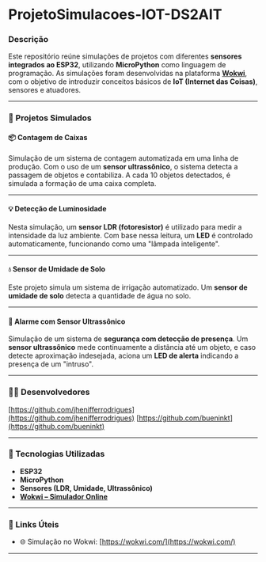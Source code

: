 ﻿# ProjetoSimulacoes-IOT-DS2AIT
###  Descrição

Este repositório reúne simulações de projetos com diferentes **sensores integrados ao ESP32**, utilizando **MicroPython** como linguagem de programação. As simulações foram desenvolvidas na plataforma [**Wokwi**](https://wokwi.com/), com o objetivo de introduzir conceitos básicos de **IoT (Internet das Coisas)**, sensores e atuadores.

---

### 🔧 Projetos Simulados

#### 📦 Contagem de Caixas

Simulação de um sistema de contagem automatizada em uma linha de produção.
Com o uso de um **sensor ultrassônico**, o sistema detecta a passagem de objetos e contabiliza. A cada 10 objetos detectados, é simulada a formação de uma caixa completa.

---

#### 💡 Detecção de Luminosidade

Nesta simulação, um **sensor LDR (fotoresistor)** é utilizado para medir a intensidade da luz ambiente.
Com base nessa leitura, um **LED** é controlado automaticamente, funcionando como uma "lâmpada inteligente".

---

#### 💧 Sensor de Umidade de Solo

Este projeto simula um sistema de irrigação automatizado. Um **sensor de umidade de solo** detecta a quantidade de água no solo.

---

#### 🚨 Alarme com Sensor Ultrassônico

Simulação de um sistema de **segurança com detecção de presença**.
Um **sensor ultrassônico** mede continuamente a distância até um objeto, e caso detecte aproximação indesejada, aciona um **LED de alerta** indicando a presença de um "intruso".

---

### 👨‍💻 Desenvolvedores
[https://github.com/jhenifferrodrigues](https://github.com/jhenifferrodrigues)
[https://github.com/bueninkt](https://github.com/bueninkt)


---

### 🧰 Tecnologias Utilizadas

* **ESP32**
* **MicroPython**
* **Sensores (LDR, Umidade, Ultrassônico)**
* [**Wokwi – Simulador Online**](https://wokwi.com/)


---

### 🔗 Links Úteis

* 🌐 Simulação no Wokwi: [https://wokwi.com/](https://wokwi.com/)

---


